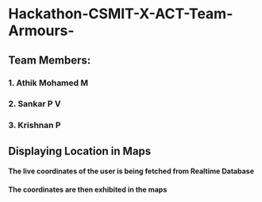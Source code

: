 # Hackathon-CSMIT-X-ACT-Team-Armours-

## Team Members: 
### 1. Athik Mohamed M
### 2. Sankar P V
### 3. Krishnan P

## Displaying Location in Maps

#### The live coordinates of the user is being fetched from Realtime Database
#### The coordinates are then exhibited in the maps

